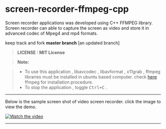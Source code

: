 # screen-recorder-ffmpeg-cpp

Screen recorder applications was developed using C++ FFMPEG library. Screen recorder can able to capture the screen as video and store it in advanced codec of Mpeg4 and mp4 formats. 

keep track and fork **master branch** [an updated branch]

> **LICENSE : MIT License**

> **Note:**

> - To use this application , libavcodec , libavformat , x11grab , ffmpeg libraries must be installed in ubuntu based computer. check [here][1] ffmpeg for installation procedure.
> - To stop the application , toggle <kbd>Ctrl+C</kbd> .

----------

Below is the sample screen shot of video screen recorder. click the image to view the demo.

[![Watch the video](https://github.com/abdullahfarwees/screen-recorder-ffmpeg-cpp/blob/master/media/sample_screen_shot.png)](https://youtu.be/a31bBY3HuxE)
 
[1]:https://trac.ffmpeg.org/wiki/CompilationGuide

----------
